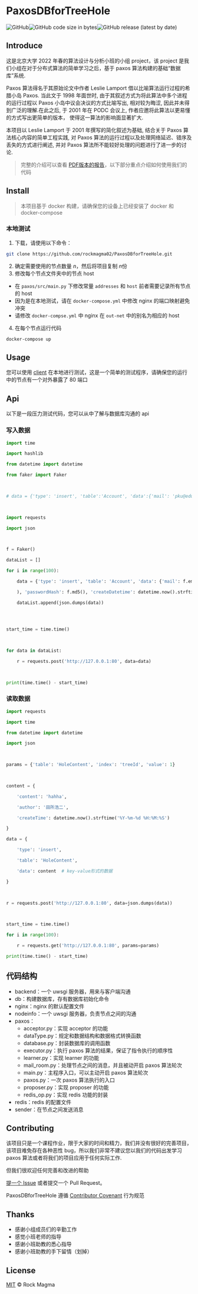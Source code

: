 # PaxosDBforTreeHole

![GitHub](https://img.shields.io/github/license/rockmagma02/PaxosDBforTreeHole)![GitHub code size in bytes](https://img.shields.io/github/languages/code-size/rockmagma02/PaxosDBforTreeHole)![GitHub release (latest by date)](https://img.shields.io/github/downloads/rockmagma02/PaxosDBforTreeHole/latest/total)

## Introduce

这是北京大学 2022 年春的算法设计与分析小班的小组 project，该 project 是我们小组在对于分布式算法的简单学习之后，基于 paxos 算法构建的基础“数据库”系统.

Paxos 算法得名于其原始论文中作者 Leslie Lamport 借以比喻算法运行过程的希腊小岛 Paxos. 当此文于 1998 年面世时, 由于其叙述方式为将此算法中多个进程的运行过程以 Paxos 小岛中议会决议的方式比喻写出, 相对较为晦涩, 因此并未得到广泛的理解.在此之后, 于 2001 年在 PODC 会议上, 作者应邀将此算法以更易懂的方式写出更简单的版本， 使得这一算法的影响面显著扩大.

本项目以 Leslie Lamport 于 2001 年撰写的简化叙述为基础, 结合关于 Paxos 算法核心内容的简单工程实践, 对 Paxos 算法的运行过程以及处理网络延迟、错序及丢失的方式进行阐述, 并对 Paxos 算法所不能较好处理的问题进行了进一步的讨论.

> 完整的介绍可以查看 [PDF版本的报告]()，以下部分重点介绍如何使用我们的代码

## Install

> 本项目基于 docker 构建，请确保您的设备上已经安装了 docker 和 docker-compose

### 本地测试

1. 下载，请使用以下命令：

```bash
git clone https://github.com/rockmagma02/PaxosDBforTreeHole.git
```

2. 确定需要使用的节点数量 $n$，然后将项目复制 $n$份
3. 修改每个节点文件夹中的节点 host
+ 在 `paxos/src/main.py` 下修改常量 `addresses` 和 `host` 前者需要记录所有节点的 host
+ 因为是在本地测试，请在 `docker-compose.yml` 中修改 nginx 的端口映射避免冲突
+ 请修改 `docker-compse.yml` 中 nginx 在 `out-net` 中的别名为相应的 host
4. 在每个节点运行代码

```bash
docker-compose up
```

## Usage

您可以使用 [client](https://github.com/rockmagma02/PaxosDBforTreeHole/releases/download/clinet/client.py) 在本地进行测试，这是一个简单的测试程序，请确保您的运行中的节点有一个对外暴露了 80 端口

## Api

以下是一段压力测试代码，您可以从中了解与数据库沟通的 api

### 写入数据

```python
import time

import hashlib

from datetime import datetime

from faker import Faker

  

# data = {'type': 'insert', 'table':'Account', 'data':{'mail': 'pku@edu.cn', 'passwordHash': str(hashlib.md5(b'111')), 'createDatetime': datetime.now().strftime('%Y-%m-%d %H:%M:%S')}}

  

import requests

import json

  

f = Faker()

dataList = []

for i in range(100):

    data = {'type': 'insert', 'table': 'Account', 'data': {'mail': f.email(

    ), 'passwordHash': f.md5(), 'createDatetime': datetime.now().strftime('%Y-%m-%d %H:%M:%S')}}

    dataList.append(json.dumps(data))

  
  

start_time = time.time()

  

for data in dataList:

    r = requests.post('http://127.0.0.1:80', data=data)

  

print(time.time() - start_time)
```

### 读取数据

```python
import requests

import time

from datetime import datetime

import json

  

params = {'table': 'HoleContent', 'index': 'treeId', 'value': 1}

  

content = {

    'content': 'hahha',

    'author': '田所浩二',

    'createTime': datetime.now().strftime('%Y-%m-%d %H:%M:%S')

}

data = {

    'type': 'insert',

    'table': 'HoleContent',

    'data': content  # key-value形式的数据

}

  

r = requests.post('http://127.0.0.1:80', data=json.dumps(data))

  

start_time = time.time()

for i in range(100):

    r = requests.get('http://127.0.0.1:80', params=params)

print(time.time() - start_time)
```

## 代码结构

+ backend：一个 uwsgi 服务器，用来与客户端沟通
+ db：构建数据库，存有数据库初始化命令
+ nginx：nginx 的默认配置文件
+ nodeinfo：一个 uwsgi 服务器，负责节点之间的沟通
+ paxos：
	+ acceptor.py：实现 acceptor 的功能
	+ dataType.py：规定和数据结构和数据格式转换函数
	+ database.py：封装数据库的调用函数
	+ executor.py：执行 paxos 算法的结果，保证了指令执行的顺序性
	+ learner.py：实现 learner 的功能
	+ mail_room.py：处理节点之间的消息，并且被动开启 paxos 算法轮次
	+ main.py：主程序入口，可以主动开启 paxos 算法轮次
	+ paxos.py：一次 paxos 算法执行的入口
	+ proposer.py：实现 proposer 的功能
	+ redis_op.py：实现 redis 功能的封装
+ redis：redis 的配置文件
+ sender：在节点之间发送消息

## Contributing

该项目只是一个课程作业，限于大家的时间和精力，我们并没有很好的完善项目，该项目难免存在各种恶性 bug，所以我们非常不建议您以我们的代码出发学习 paxos 算法或者将我们的项目应用于任何实际工作.

但我们很欢迎任何完善和改进的帮助

[提一个 Issue](https://github.com/rockmagma02/PaxosDBforTreeHole/issues) 或者提交一个 Pull Request。

 PaxosDBforTreeHole 遵循 [Contributor Covenant](http://contributor-covenant.org/version/1/3/0/) 行为规范

## Thanks
+ 感谢小组成员们的辛勤工作
+ 感觉小班老师的指导
+ 感谢小班助教的悉心指导
+ 感谢小班助教的手下留情（划掉）

## License
[MIT](https://github.com/rockmagma02/PaxosDBforTreeHole/blob/main/LICENSE) © Rock Magma
